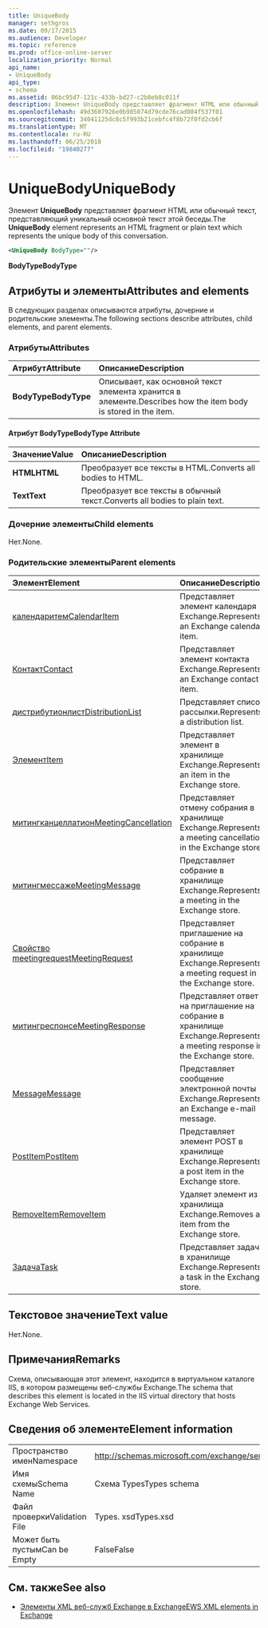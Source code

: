```yaml
---
title: UniqueBody
manager: sethgros
ms.date: 09/17/2015
ms.audience: Developer
ms.topic: reference
ms.prod: office-online-server
localization_priority: Normal
api_name:
- UniqueBody
api_type:
- schema
ms.assetid: 06bc95d7-121c-433b-bd27-c2b0eb8c011f
description: Элемент UniqueBody представляет фрагмент HTML или обычный текст, представляющий уникальный основной текст этой беседы.
ms.openlocfilehash: 49d3607926e0b985074d79cde76cad084f537f01
ms.sourcegitcommit: 34041125dc8c5f993b21cebfc4f8b72f0fd2cb6f
ms.translationtype: MT
ms.contentlocale: ru-RU
ms.lasthandoff: 06/25/2018
ms.locfileid: "19840277"
---
```

# <a name="uniquebody"></a><span data-ttu-id="df28d-103">UniqueBody</span><span class="sxs-lookup"><span data-stu-id="df28d-103">UniqueBody</span></span>

<span data-ttu-id="df28d-104">Элемент **UniqueBody** представляет фрагмент HTML или обычный текст, представляющий уникальный основной текст этой беседы.</span><span class="sxs-lookup"><span data-stu-id="df28d-104">The **UniqueBody** element represents an HTML fragment or plain text which represents the unique body of this conversation.</span></span> 
  
```XML
<UniqueBody BodyType=""/>
```

 <span data-ttu-id="df28d-105">**BodyType**</span><span class="sxs-lookup"><span data-stu-id="df28d-105">**BodyType**</span></span>
## <a name="attributes-and-elements"></a><span data-ttu-id="df28d-106">Атрибуты и элементы</span><span class="sxs-lookup"><span data-stu-id="df28d-106">Attributes and elements</span></span>

<span data-ttu-id="df28d-107">В следующих разделах описываются атрибуты, дочерние и родительские элементы.</span><span class="sxs-lookup"><span data-stu-id="df28d-107">The following sections describe attributes, child elements, and parent elements.</span></span>
  
### <a name="attributes"></a><span data-ttu-id="df28d-108">Атрибуты</span><span class="sxs-lookup"><span data-stu-id="df28d-108">Attributes</span></span>

|<span data-ttu-id="df28d-109">**Атрибут**</span><span class="sxs-lookup"><span data-stu-id="df28d-109">**Attribute**</span></span>|<span data-ttu-id="df28d-110">**Описание**</span><span class="sxs-lookup"><span data-stu-id="df28d-110">**Description**</span></span>|
|:-----|:-----|
|<span data-ttu-id="df28d-111">**BodyType**</span><span class="sxs-lookup"><span data-stu-id="df28d-111">**BodyType**</span></span> <br/> |<span data-ttu-id="df28d-112">Описывает, как основной текст элемента хранится в элементе.</span><span class="sxs-lookup"><span data-stu-id="df28d-112">Describes how the item body is stored in the item.</span></span>  <br/> |
   
#### <a name="bodytype-attribute"></a><span data-ttu-id="df28d-113">Атрибут BodyType</span><span class="sxs-lookup"><span data-stu-id="df28d-113">BodyType Attribute</span></span>

|<span data-ttu-id="df28d-114">**Значение**</span><span class="sxs-lookup"><span data-stu-id="df28d-114">**Value**</span></span>|<span data-ttu-id="df28d-115">**Описание**</span><span class="sxs-lookup"><span data-stu-id="df28d-115">**Description**</span></span>|
|:-----|:-----|
|<span data-ttu-id="df28d-116">**HTML**</span><span class="sxs-lookup"><span data-stu-id="df28d-116">**HTML**</span></span> <br/> |<span data-ttu-id="df28d-117">Преобразует все тексты в HTML.</span><span class="sxs-lookup"><span data-stu-id="df28d-117">Converts all bodies to HTML.</span></span>  <br/> |
|<span data-ttu-id="df28d-118">**Text**</span><span class="sxs-lookup"><span data-stu-id="df28d-118">**Text**</span></span> <br/> |<span data-ttu-id="df28d-119">Преобразует все тексты в обычный текст.</span><span class="sxs-lookup"><span data-stu-id="df28d-119">Converts all bodies to plain text.</span></span>  <br/> |
   
### <a name="child-elements"></a><span data-ttu-id="df28d-120">Дочерние элементы</span><span class="sxs-lookup"><span data-stu-id="df28d-120">Child elements</span></span>

<span data-ttu-id="df28d-121">Нет.</span><span class="sxs-lookup"><span data-stu-id="df28d-121">None.</span></span>
  
### <a name="parent-elements"></a><span data-ttu-id="df28d-122">Родительские элементы</span><span class="sxs-lookup"><span data-stu-id="df28d-122">Parent elements</span></span>

|<span data-ttu-id="df28d-123">**Элемент**</span><span class="sxs-lookup"><span data-stu-id="df28d-123">**Element**</span></span>|<span data-ttu-id="df28d-124">**Описание**</span><span class="sxs-lookup"><span data-stu-id="df28d-124">**Description**</span></span>|
|:-----|:-----|
|[<span data-ttu-id="df28d-125">календаритем</span><span class="sxs-lookup"><span data-stu-id="df28d-125">CalendarItem</span></span>](calendaritem.md) <br/> |<span data-ttu-id="df28d-126">Представляет элемент календаря Exchange.</span><span class="sxs-lookup"><span data-stu-id="df28d-126">Represents an Exchange calendar item.</span></span>  <br/> |
|[<span data-ttu-id="df28d-127">Контакт</span><span class="sxs-lookup"><span data-stu-id="df28d-127">Contact</span></span>](contact.md) <br/> |<span data-ttu-id="df28d-128">Представляет элемент контакта Exchange.</span><span class="sxs-lookup"><span data-stu-id="df28d-128">Represents an Exchange contact item.</span></span>  <br/> |
|[<span data-ttu-id="df28d-129">дистрибутионлист</span><span class="sxs-lookup"><span data-stu-id="df28d-129">DistributionList</span></span>](distributionlist.md) <br/> |<span data-ttu-id="df28d-130">Представляет список рассылки.</span><span class="sxs-lookup"><span data-stu-id="df28d-130">Represents a distribution list.</span></span>  <br/> |
|[<span data-ttu-id="df28d-131">Элемент</span><span class="sxs-lookup"><span data-stu-id="df28d-131">Item</span></span>](item.md) <br/> |<span data-ttu-id="df28d-132">Представляет элемент в хранилище Exchange.</span><span class="sxs-lookup"><span data-stu-id="df28d-132">Represents an item in the Exchange store.</span></span>  <br/> |
|[<span data-ttu-id="df28d-133">митингканцеллатион</span><span class="sxs-lookup"><span data-stu-id="df28d-133">MeetingCancellation</span></span>](meetingcancellation.md) <br/> |<span data-ttu-id="df28d-134">Представляет отмену собрания в хранилище Exchange.</span><span class="sxs-lookup"><span data-stu-id="df28d-134">Represents a meeting cancellation in the Exchange store.</span></span>  <br/> |
|[<span data-ttu-id="df28d-135">митингмессаже</span><span class="sxs-lookup"><span data-stu-id="df28d-135">MeetingMessage</span></span>](meetingmessage.md) <br/> |<span data-ttu-id="df28d-136">Представляет собрание в хранилище Exchange.</span><span class="sxs-lookup"><span data-stu-id="df28d-136">Represents a meeting in the Exchange store.</span></span>  <br/> |
|[<span data-ttu-id="df28d-137">Свойство meetingrequest</span><span class="sxs-lookup"><span data-stu-id="df28d-137">MeetingRequest</span></span>](meetingrequest.md) <br/> |<span data-ttu-id="df28d-138">Представляет приглашение на собрание в хранилище Exchange.</span><span class="sxs-lookup"><span data-stu-id="df28d-138">Represents a meeting request in the Exchange store.</span></span>  <br/> |
|[<span data-ttu-id="df28d-139">митингреспонсе</span><span class="sxs-lookup"><span data-stu-id="df28d-139">MeetingResponse</span></span>](meetingresponse.md) <br/> |<span data-ttu-id="df28d-140">Представляет ответ на приглашение на собрание в хранилище Exchange.</span><span class="sxs-lookup"><span data-stu-id="df28d-140">Represents a meeting response in the Exchange store.</span></span>  <br/> |
|[<span data-ttu-id="df28d-141">Message</span><span class="sxs-lookup"><span data-stu-id="df28d-141">Message</span></span>](message-ex15websvcsotherref.md) <br/> |<span data-ttu-id="df28d-142">Представляет сообщение электронной почты Exchange.</span><span class="sxs-lookup"><span data-stu-id="df28d-142">Represents an Exchange e-mail message.</span></span>  <br/> |
|[<span data-ttu-id="df28d-143">PostItem</span><span class="sxs-lookup"><span data-stu-id="df28d-143">PostItem</span></span>](postitem.md) <br/> |<span data-ttu-id="df28d-144">Представляет элемент POST в хранилище Exchange.</span><span class="sxs-lookup"><span data-stu-id="df28d-144">Represents a post item in the Exchange store.</span></span>  <br/> |
|[<span data-ttu-id="df28d-145">RemoveItem</span><span class="sxs-lookup"><span data-stu-id="df28d-145">RemoveItem</span></span>](removeitem.md) <br/> |<span data-ttu-id="df28d-146">Удаляет элемент из хранилища Exchange.</span><span class="sxs-lookup"><span data-stu-id="df28d-146">Removes an item from the Exchange store.</span></span>  <br/> |
|[<span data-ttu-id="df28d-147">Задача</span><span class="sxs-lookup"><span data-stu-id="df28d-147">Task</span></span>](task.md) <br/> |<span data-ttu-id="df28d-148">Представляет задачу в хранилище Exchange.</span><span class="sxs-lookup"><span data-stu-id="df28d-148">Represents a task in the Exchange store.</span></span>  <br/> |
   
## <a name="text-value"></a><span data-ttu-id="df28d-149">Текстовое значение</span><span class="sxs-lookup"><span data-stu-id="df28d-149">Text value</span></span>

<span data-ttu-id="df28d-150">Нет.</span><span class="sxs-lookup"><span data-stu-id="df28d-150">None.</span></span>
  
## <a name="remarks"></a><span data-ttu-id="df28d-151">Примечания</span><span class="sxs-lookup"><span data-stu-id="df28d-151">Remarks</span></span>

<span data-ttu-id="df28d-152">Схема, описывающая этот элемент, находится в виртуальном каталоге IIS, в котором размещены веб-службы Exchange.</span><span class="sxs-lookup"><span data-stu-id="df28d-152">The schema that describes this element is located in the IIS virtual directory that hosts Exchange Web Services.</span></span>
  
## <a name="element-information"></a><span data-ttu-id="df28d-153">Сведения об элементе</span><span class="sxs-lookup"><span data-stu-id="df28d-153">Element information</span></span>

|||
|:-----|:-----|
|<span data-ttu-id="df28d-154">Пространство имен</span><span class="sxs-lookup"><span data-stu-id="df28d-154">Namespace</span></span>  <br/> |http://schemas.microsoft.com/exchange/services/2006/types  <br/> |
|<span data-ttu-id="df28d-155">Имя схемы</span><span class="sxs-lookup"><span data-stu-id="df28d-155">Schema Name</span></span>  <br/> |<span data-ttu-id="df28d-156">Схема Types</span><span class="sxs-lookup"><span data-stu-id="df28d-156">Types schema</span></span>  <br/> |
|<span data-ttu-id="df28d-157">Файл проверки</span><span class="sxs-lookup"><span data-stu-id="df28d-157">Validation File</span></span>  <br/> |<span data-ttu-id="df28d-158">Types. xsd</span><span class="sxs-lookup"><span data-stu-id="df28d-158">Types.xsd</span></span>  <br/> |
|<span data-ttu-id="df28d-159">Может быть пустым</span><span class="sxs-lookup"><span data-stu-id="df28d-159">Can be Empty</span></span>  <br/> |<span data-ttu-id="df28d-160">False</span><span class="sxs-lookup"><span data-stu-id="df28d-160">False</span></span>  <br/> |
   
## <a name="see-also"></a><span data-ttu-id="df28d-161">См. также</span><span class="sxs-lookup"><span data-stu-id="df28d-161">See also</span></span>



- [<span data-ttu-id="df28d-162">Элементы XML веб-служб Exchange в Exchange</span><span class="sxs-lookup"><span data-stu-id="df28d-162">EWS XML elements in Exchange</span></span>](ews-xml-elements-in-exchange.md)

